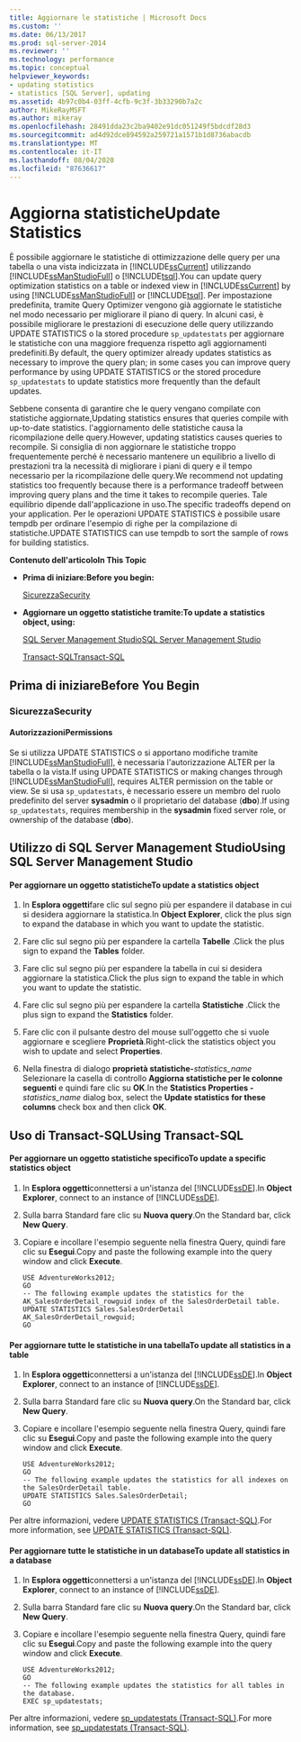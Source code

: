 ```yaml
---
title: Aggiornare le statistiche | Microsoft Docs
ms.custom: ''
ms.date: 06/13/2017
ms.prod: sql-server-2014
ms.reviewer: ''
ms.technology: performance
ms.topic: conceptual
helpviewer_keywords:
- updating statistics
- statistics [SQL Server], updating
ms.assetid: 4b97c0b4-03ff-4cfb-9c3f-3b33290b7a2c
author: MikeRayMSFT
ms.author: mikeray
ms.openlocfilehash: 28491dda23c2ba9402e91dc051249f5bdcdf28d3
ms.sourcegitcommit: ad4d92dce894592a259721a1571b1d8736abacdb
ms.translationtype: MT
ms.contentlocale: it-IT
ms.lasthandoff: 08/04/2020
ms.locfileid: "87636617"
---
```

# <a name="update-statistics"></a><span data-ttu-id="50789-102">Aggiorna statistiche</span><span class="sxs-lookup"><span data-stu-id="50789-102">Update Statistics</span></span>
  <span data-ttu-id="50789-103">È possibile aggiornare le statistiche di ottimizzazione delle query per una tabella o una vista indicizzata in [!INCLUDE[ssCurrent](../../includes/sscurrent-md.md)] utilizzando [!INCLUDE[ssManStudioFull](../../includes/ssmanstudiofull-md.md)] o [!INCLUDE[tsql](../../includes/tsql-md.md)].</span><span class="sxs-lookup"><span data-stu-id="50789-103">You can update query optimization statistics on a table or indexed view in [!INCLUDE[ssCurrent](../../includes/sscurrent-md.md)] by using [!INCLUDE[ssManStudioFull](../../includes/ssmanstudiofull-md.md)] or [!INCLUDE[tsql](../../includes/tsql-md.md)].</span></span> <span data-ttu-id="50789-104">Per impostazione predefinita, tramite Query Optimizer vengono già aggiornate le statistiche nel modo necessario per migliorare il piano di query. In alcuni casi, è possibile migliorare le prestazioni di esecuzione delle query utilizzando UPDATE STATISTICS o la stored procedure `sp_updatestats` per aggiornare le statistiche con una maggiore frequenza rispetto agli aggiornamenti predefiniti.</span><span class="sxs-lookup"><span data-stu-id="50789-104">By default, the query optimizer already updates statistics as necessary to improve the query plan; in some cases you can improve query performance by using UPDATE STATISTICS or the stored procedure `sp_updatestats` to update statistics more frequently than the default updates.</span></span>  
  
 <span data-ttu-id="50789-105">Sebbene consenta di garantire che le query vengano compilate con statistiche aggiornate,</span><span class="sxs-lookup"><span data-stu-id="50789-105">Updating statistics ensures that queries compile with up-to-date statistics.</span></span> <span data-ttu-id="50789-106">l'aggiornamento delle statistiche causa la ricompilazione delle query.</span><span class="sxs-lookup"><span data-stu-id="50789-106">However, updating statistics causes queries to recompile.</span></span> <span data-ttu-id="50789-107">Si consiglia di non aggiornare le statistiche troppo frequentemente perché è necessario mantenere un equilibrio a livello di prestazioni tra la necessità di migliorare i piani di query e il tempo necessario per la ricompilazione delle query.</span><span class="sxs-lookup"><span data-stu-id="50789-107">We recommend not updating statistics too frequently because there is a performance tradeoff between improving query plans and the time it takes to recompile queries.</span></span> <span data-ttu-id="50789-108">Tale equilibrio dipende dall'applicazione in uso.</span><span class="sxs-lookup"><span data-stu-id="50789-108">The specific tradeoffs depend on your application.</span></span> <span data-ttu-id="50789-109">Per le operazioni UPDATE STATISTICS è possibile usare tempdb per ordinare l'esempio di righe per la compilazione di statistiche.</span><span class="sxs-lookup"><span data-stu-id="50789-109">UPDATE STATISTICS can use tempdb to sort the sample of rows for building statistics.</span></span>  
  
 <span data-ttu-id="50789-110">**Contenuto dell'articolo**</span><span class="sxs-lookup"><span data-stu-id="50789-110">**In This Topic**</span></span>  
  
-   <span data-ttu-id="50789-111">**Prima di iniziare:**</span><span class="sxs-lookup"><span data-stu-id="50789-111">**Before you begin:**</span></span>  
  
     [<span data-ttu-id="50789-112">Sicurezza</span><span class="sxs-lookup"><span data-stu-id="50789-112">Security</span></span>](#Security)  
  
-   <span data-ttu-id="50789-113">**Aggiornare un oggetto statistiche tramite:**</span><span class="sxs-lookup"><span data-stu-id="50789-113">**To update a statistics object, using:**</span></span>  
  
     [<span data-ttu-id="50789-114">SQL Server Management Studio</span><span class="sxs-lookup"><span data-stu-id="50789-114">SQL Server Management Studio</span></span>](#SSMSProcedure)  
  
     [<span data-ttu-id="50789-115">Transact-SQL</span><span class="sxs-lookup"><span data-stu-id="50789-115">Transact-SQL</span></span>](#TsqlProcedure)  
  
##  <a name="before-you-begin"></a><a name="BeforeYouBegin"></a> <span data-ttu-id="50789-116">Prima di iniziare</span><span class="sxs-lookup"><span data-stu-id="50789-116">Before You Begin</span></span>  
  
###  <a name="security"></a><a name="Security"></a> <span data-ttu-id="50789-117">Sicurezza</span><span class="sxs-lookup"><span data-stu-id="50789-117">Security</span></span>  
  
####  <a name="permissions"></a><a name="Permissions"></a> <span data-ttu-id="50789-118">Autorizzazioni</span><span class="sxs-lookup"><span data-stu-id="50789-118">Permissions</span></span>  
 <span data-ttu-id="50789-119">Se si utilizza UPDATE STATISTICS o si apportano modifiche tramite [!INCLUDE[ssManStudioFull](../../includes/ssmanstudiofull-md.md)], è necessaria l'autorizzazione ALTER per la tabella o la vista.</span><span class="sxs-lookup"><span data-stu-id="50789-119">If using UPDATE STATISTICS or making changes through [!INCLUDE[ssManStudioFull](../../includes/ssmanstudiofull-md.md)], requires ALTER permission on the table or view.</span></span> <span data-ttu-id="50789-120">Se si usa `sp_updatestats`, è necessario essere un membro del ruolo predefinito del server **sysadmin** o il proprietario del database (**dbo**).</span><span class="sxs-lookup"><span data-stu-id="50789-120">If using `sp_updatestats`, requires membership in the **sysadmin** fixed server role, or ownership of the database (**dbo**).</span></span>  
  
##  <a name="using-sql-server-management-studio"></a><a name="SSMSProcedure"></a> <span data-ttu-id="50789-121">Utilizzo di SQL Server Management Studio</span><span class="sxs-lookup"><span data-stu-id="50789-121">Using SQL Server Management Studio</span></span>  
  
#### <a name="to-update-a-statistics-object"></a><span data-ttu-id="50789-122">Per aggiornare un oggetto statistiche</span><span class="sxs-lookup"><span data-stu-id="50789-122">To update a statistics object</span></span>  
  
1.  <span data-ttu-id="50789-123">In **Esplora oggetti**fare clic sul segno più per espandere il database in cui si desidera aggiornare la statistica.</span><span class="sxs-lookup"><span data-stu-id="50789-123">In **Object Explorer**, click the plus sign to expand the database in which you want to update the statistic.</span></span>  
  
2.  <span data-ttu-id="50789-124">Fare clic sul segno più per espandere la cartella **Tabelle** .</span><span class="sxs-lookup"><span data-stu-id="50789-124">Click the plus sign to expand the **Tables** folder.</span></span>  
  
3.  <span data-ttu-id="50789-125">Fare clic sul segno più per espandere la tabella in cui si desidera aggiornare la statistica.</span><span class="sxs-lookup"><span data-stu-id="50789-125">Click the plus sign to expand the table in which you want to update the statistic.</span></span>  
  
4.  <span data-ttu-id="50789-126">Fare clic sul segno più per espandere la cartella **Statistiche** .</span><span class="sxs-lookup"><span data-stu-id="50789-126">Click the plus sign to expand the **Statistics** folder.</span></span>  
  
5.  <span data-ttu-id="50789-127">Fare clic con il pulsante destro del mouse sull'oggetto che si vuole aggiornare e scegliere **Proprietà**.</span><span class="sxs-lookup"><span data-stu-id="50789-127">Right-click the statistics object you wish to update and select **Properties**.</span></span>  
  
6.  <span data-ttu-id="50789-128">Nella finestra di dialogo **proprietà statistiche-**_statistics_name_ Selezionare la casella di controllo **Aggiorna statistiche per le colonne seguenti** e quindi fare clic su **OK**.</span><span class="sxs-lookup"><span data-stu-id="50789-128">In the **Statistics Properties -**_statistics_name_ dialog box, select the **Update statistics for these columns** check box and then click **OK**.</span></span>  
  
##  <a name="using-transact-sql"></a><a name="TsqlProcedure"></a> <span data-ttu-id="50789-129">Uso di Transact-SQL</span><span class="sxs-lookup"><span data-stu-id="50789-129">Using Transact-SQL</span></span>  
  
#### <a name="to-update-a-specific-statistics-object"></a><span data-ttu-id="50789-130">Per aggiornare un oggetto statistiche specifico</span><span class="sxs-lookup"><span data-stu-id="50789-130">To update a specific statistics object</span></span>  
  
1.  <span data-ttu-id="50789-131">In **Esplora oggetti**connettersi a un'istanza del [!INCLUDE[ssDE](../../includes/ssde-md.md)].</span><span class="sxs-lookup"><span data-stu-id="50789-131">In **Object Explorer**, connect to an instance of [!INCLUDE[ssDE](../../includes/ssde-md.md)].</span></span>  
  
2.  <span data-ttu-id="50789-132">Sulla barra Standard fare clic su **Nuova query**.</span><span class="sxs-lookup"><span data-stu-id="50789-132">On the Standard bar, click **New Query**.</span></span>  
  
3.  <span data-ttu-id="50789-133">Copiare e incollare l'esempio seguente nella finestra Query, quindi fare clic su **Esegui**.</span><span class="sxs-lookup"><span data-stu-id="50789-133">Copy and paste the following example into the query window and click **Execute**.</span></span>  
  
    ```  
    USE AdventureWorks2012;  
    GO  
    -- The following example updates the statistics for the AK_SalesOrderDetail_rowguid index of the SalesOrderDetail table.   
    UPDATE STATISTICS Sales.SalesOrderDetail AK_SalesOrderDetail_rowguid;   
    GO  
    ```  
  
#### <a name="to-update-all-statistics-in-a-table"></a><span data-ttu-id="50789-134">Per aggiornare tutte le statistiche in una tabella</span><span class="sxs-lookup"><span data-stu-id="50789-134">To update all statistics in a table</span></span>  
  
1.  <span data-ttu-id="50789-135">In **Esplora oggetti**connettersi a un'istanza del [!INCLUDE[ssDE](../../includes/ssde-md.md)].</span><span class="sxs-lookup"><span data-stu-id="50789-135">In **Object Explorer**, connect to an instance of [!INCLUDE[ssDE](../../includes/ssde-md.md)].</span></span>  
  
2.  <span data-ttu-id="50789-136">Sulla barra Standard fare clic su **Nuova query**.</span><span class="sxs-lookup"><span data-stu-id="50789-136">On the Standard bar, click **New Query**.</span></span>  
  
3.  <span data-ttu-id="50789-137">Copiare e incollare l'esempio seguente nella finestra Query, quindi fare clic su **Esegui**.</span><span class="sxs-lookup"><span data-stu-id="50789-137">Copy and paste the following example into the query window and click **Execute**.</span></span>  
  
    ```  
    USE AdventureWorks2012;   
    GO  
    -- The following example updates the statistics for all indexes on the SalesOrderDetail table.   
    UPDATE STATISTICS Sales.SalesOrderDetail;   
    GO  
    ```  
  
 <span data-ttu-id="50789-138">Per altre informazioni, vedere [UPDATE STATISTICS &#40;Transact-SQL&#41;](/sql/t-sql/statements/update-statistics-transact-sql).</span><span class="sxs-lookup"><span data-stu-id="50789-138">For more information, see [UPDATE STATISTICS &#40;Transact-SQL&#41;](/sql/t-sql/statements/update-statistics-transact-sql).</span></span>  
  
#### <a name="to-update-all-statistics-in-a-database"></a><span data-ttu-id="50789-139">Per aggiornare tutte le statistiche in un database</span><span class="sxs-lookup"><span data-stu-id="50789-139">To update all statistics in a database</span></span>  
  
1.  <span data-ttu-id="50789-140">In **Esplora oggetti**connettersi a un'istanza del [!INCLUDE[ssDE](../../includes/ssde-md.md)].</span><span class="sxs-lookup"><span data-stu-id="50789-140">In **Object Explorer**, connect to an instance of [!INCLUDE[ssDE](../../includes/ssde-md.md)].</span></span>  
  
2.  <span data-ttu-id="50789-141">Sulla barra Standard fare clic su **Nuova query**.</span><span class="sxs-lookup"><span data-stu-id="50789-141">On the Standard bar, click **New Query**.</span></span>  
  
3.  <span data-ttu-id="50789-142">Copiare e incollare l'esempio seguente nella finestra Query, quindi fare clic su **Esegui**.</span><span class="sxs-lookup"><span data-stu-id="50789-142">Copy and paste the following example into the query window and click **Execute**.</span></span>  
  
    ```  
    USE AdventureWorks2012;   
    GO  
    -- The following example updates the statistics for all tables in the database.   
    EXEC sp_updatestats;  
    ```  
  
 <span data-ttu-id="50789-143">Per altre informazioni, vedere [sp_updatestats &#40;Transact-SQL&#41;](/sql/relational-databases/system-stored-procedures/sp-updatestats-transact-sql).</span><span class="sxs-lookup"><span data-stu-id="50789-143">For more information, see [sp_updatestats &#40;Transact-SQL&#41;](/sql/relational-databases/system-stored-procedures/sp-updatestats-transact-sql).</span></span>  
  
  
